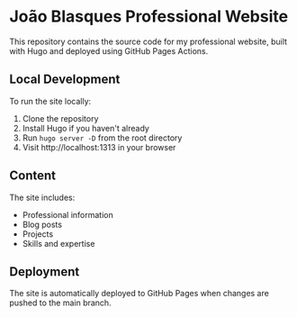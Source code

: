 # João Blasques Professional Website

This repository contains the source code for my professional website, built with Hugo and deployed using GitHub Pages Actions.

## Local Development

To run the site locally:

1. Clone the repository
2. Install Hugo if you haven't already
3. Run `hugo server -D` from the root directory
4. Visit http://localhost:1313 in your browser

## Content

The site includes:
- Professional information
- Blog posts
- Projects
- Skills and expertise

## Deployment

The site is automatically deployed to GitHub Pages when changes are pushed to the main branch.
